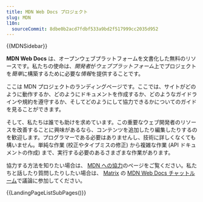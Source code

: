 ```yaml
---
title: MDN Web Docs プロジェクト
slug: MDN
l10n:
  sourceCommit: 8dbe0b2acd7fdbf533a9bd2f517999cc2035d952
---
```


{{MDNSidebar}}

**MDN Web Docs** は、オープンウェブプラットフォームを文書化した無料のリソースです。私たちの使命は、*開発者*が*ウェブプラットフォーム*上でプロジェクトを*簡単*に構築するために必要な*情報*を提供することです。

ここは MDN プロジェクトのランディングページです。ここでは、サイトがどのように動作するか、どのようにドキュメントを作成するか、どのようなガイドラインや規約を遵守するか、そしてどのようにして協力できるかについてのガイドを見ることができます。

そして、私たちは誰でも助けを求めています。この重要なウェブ開発者のリソースを改善することに興味があるなら、コンテンツを追加したり編集したりするのを歓迎します。プログラマーである必要はありませんし、技術に詳しくなくても構いません。単純な作業 (校正やタイプミスの修正) から複雑な作業 (API ドキュメントの作成) まで、実行する必要のあるさまざまな作業があります。

協力する方法を知りたい場合は、 [MDN への協力](/ja/docs/MDN/Contribute)のページをご覧ください。私たちと話したり質問したりしたい場合は、 [Matrix](https://wiki.mozilla.org/Matrix) の [MDN Web Docs チャットルーム](https://chat.mozilla.org/#/room/#mdn:mozilla.org)で議論に参加してください。

{{LandingPageListSubPages()}}
